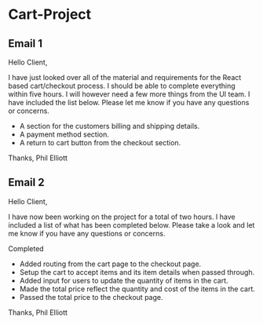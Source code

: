 # Cart-Project

## Email 1

Hello Client, 

I have just looked over all of the material and requirements for the React based cart/checkout process. I should be able to complete everything within five hours.  I will however need a few more things from the UI team. I have included the list below. Please let me know if you have any questions or concerns. 

- A section for the customers billing and shipping details.
- A payment method section.
- A return to cart button from the checkout section.

Thanks, 
Phil Elliott


## Email 2

Hello Client, 

I have now been working on the project for a total of two hours. I have included a list of what has been completed below. Please take a look and let me know if you have any questions or concerns. 

Completed

- Added routing from the cart page to the checkout page.
- Setup the cart to accept items and its item details when passed through.
- Added input for users to update the quantity of items in the cart.
- Made the total price reflect the quantity and cost of the items in the cart. 
- Passed the total price to the checkout page. 

Thanks, 
Phil Elliott
